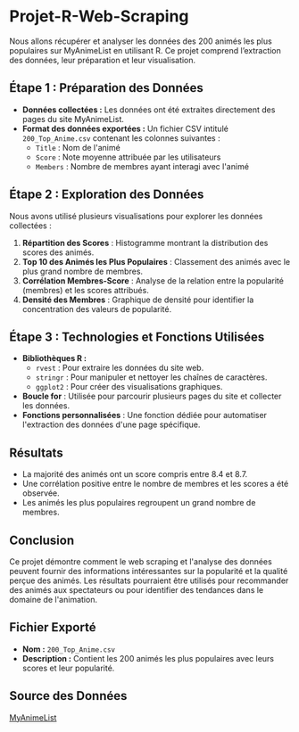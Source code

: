 # Projet-R-Web-Scraping

Nous allons récupérer et analyser les données des 200 animés les plus populaires sur MyAnimeList en utilisant R. Ce projet comprend l’extraction des données, leur préparation et leur visualisation.

## Étape 1 : Préparation des Données  
- **Données collectées :** Les données ont été extraites directement des pages du site MyAnimeList.  
- **Format des données exportées :** Un fichier CSV intitulé `200_Top_Anime.csv` contenant les colonnes suivantes :  
  - `Title` : Nom de l'animé  
  - `Score` : Note moyenne attribuée par les utilisateurs  
  - `Members` : Nombre de membres ayant interagi avec l'animé  

## Étape 2 : Exploration des Données  
Nous avons utilisé plusieurs visualisations pour explorer les données collectées :  
1. **Répartition des Scores** : Histogramme montrant la distribution des scores des animés.  
2. **Top 10 des Animés les Plus Populaires** : Classement des animés avec le plus grand nombre de membres.  
3. **Corrélation Membres-Score** : Analyse de la relation entre la popularité (membres) et les scores attribués.  
4. **Densité des Membres** : Graphique de densité pour identifier la concentration des valeurs de popularité.  

## Étape 3 : Technologies et Fonctions Utilisées  
- **Bibliothèques R :**  
  - `rvest` : Pour extraire les données du site web.  
  - `stringr` : Pour manipuler et nettoyer les chaînes de caractères.  
  - `ggplot2` : Pour créer des visualisations graphiques.  
- **Boucle for** : Utilisée pour parcourir plusieurs pages du site et collecter les données.  
- **Fonctions personnalisées** : Une fonction dédiée pour automatiser l'extraction des données d'une page spécifique.  

## Résultats  
- La majorité des animés ont un score compris entre 8.4 et 8.7.  
- Une corrélation positive entre le nombre de membres et les scores a été observée.  
- Les animés les plus populaires regroupent un grand nombre de membres.  

## Conclusion  
Ce projet démontre comment le web scraping et l'analyse des données peuvent fournir des informations intéressantes sur la popularité et la qualité perçue des animés. Les résultats pourraient être utilisés pour recommander des animés aux spectateurs ou pour identifier des tendances dans le domaine de l'animation.  

## Fichier Exporté  
- **Nom :** `200_Top_Anime.csv`  
- **Description :** Contient les 200 animés les plus populaires avec leurs scores et leur popularité.  

## Source des Données 
[MyAnimeList](https://myanimelist.net/topanime.php?type=all&topkeyword=)
